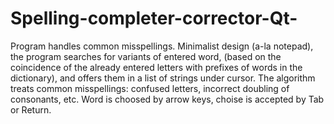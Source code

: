 # Spelling-completer-corrector-Qt-
Program handles common misspellings.
Minimalist design (a-la notepad), the program searches for variants of entered word, (based on the coincidence of the already entered letters with prefixes of words in the dictionary), and offers them in a list of strings under cursor. The algorithm treats common misspellings: confused letters, incorrect doubling of consonants, etc. Word is choosed by arrow keys, choise is accepted by Tab or Return.
